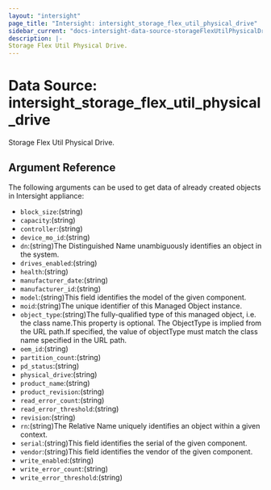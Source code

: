 ```yaml
---
layout: "intersight"
page_title: "Intersight: intersight_storage_flex_util_physical_drive"
sidebar_current: "docs-intersight-data-source-storageFlexUtilPhysicalDrive"
description: |-
Storage Flex Util Physical Drive.
---
```


# Data Source: intersight_storage_flex_util_physical_drive
Storage Flex Util Physical Drive.
## Argument Reference
The following arguments can be used to get data of already created objects in Intersight appliance:
* `block_size`:(string)
* `capacity`:(string)
* `controller`:(string)
* `device_mo_id`:(string)
* `dn`:(string)The Distinguished Name unambiguously identifies an object in the system.
* `drives_enabled`:(string)
* `health`:(string)
* `manufacturer_date`:(string)
* `manufacturer_id`:(string)
* `model`:(string)This field identifies the model of the given component.
* `moid`:(string)The unique identifier of this Managed Object instance.
* `object_type`:(string)The fully-qualified type of this managed object, i.e. the class name.This property is optional. The ObjectType is implied from the URL path.If specified, the value of objectType must match the class name specified in the URL path.
* `oem_id`:(string)
* `partition_count`:(string)
* `pd_status`:(string)
* `physical_drive`:(string)
* `product_name`:(string)
* `product_revision`:(string)
* `read_error_count`:(string)
* `read_error_threshold`:(string)
* `revision`:(string)
* `rn`:(string)The Relative Name uniquely identifies an object within a given context.
* `serial`:(string)This field identifies the serial of the given component.
* `vendor`:(string)This field identifies the vendor of the given component.
* `write_enabled`:(string)
* `write_error_count`:(string)
* `write_error_threshold`:(string)
